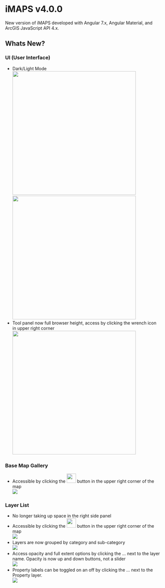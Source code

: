 # iMAPS v4.0.0
New version of iMAPS developed with Angular 7.x, Angular Material, and ArcGIS JavaScript API 4.x.

## Whats New?
### UI (User Interface)
- Dark/Light Mode
  <br/>
  <img src="https://raw.githubusercontent.com/CORaleigh/imaps/master/help/darkmode.png" width="400">
  <img src="https://raw.githubusercontent.com/CORaleigh/imaps/master/help/lightmode.png" width="400">
- Tool panel now full browser height, access by clicking the wrench icon in upper right corner
    <br/>
  <img src="https://raw.githubusercontent.com/CORaleigh/imaps/master/help/toolpanel.png" width="400">
### Base Map Gallery
- Accessible by clicking the  <img src="https://raw.githubusercontent.com/CORaleigh/imaps/master/help/basemapbutton.png" width="30"> button in the upper right corner of the map
    <br/>
  <img src="https://raw.githubusercontent.com/CORaleigh/imaps/master/help/basemaps.png">
### Layer List
- No longer taking up space in the right side panel
- Accessible by clicking the  <img src="https://raw.githubusercontent.com/CORaleigh/imaps/master/help/layerbutton.png" width="30"> button in the upper right corner of the map
    <br/>
  <img src="https://raw.githubusercontent.com/CORaleigh/imaps/master/help/layers.png">
- Layers are now grouped by category and sub-category
    <br/>
  <img src="https://raw.githubusercontent.com/CORaleigh/imaps/master/help/grouplayers.png" >
- Access opacity and full extent options by clicking the ... next to the layer name.  Opacity is now up and down buttons, not a slider
    <br/>
  <img src="https://raw.githubusercontent.com/CORaleigh/imaps/master/help/layeroptions.png" >
- Property labels can be toggled on an off by clicking the ... next to the Property layer.
    <br/>
  <img src="https://raw.githubusercontent.com/CORaleigh/imaps/master/help/labeloptions.png" >
